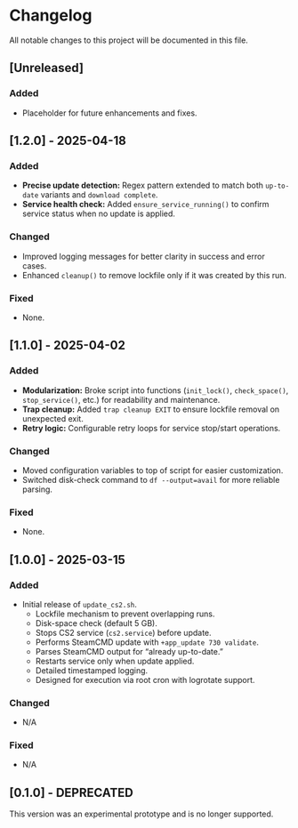 # Changelog

All notable changes to this project will be documented in this file.

## [Unreleased]

### Added
- Placeholder for future enhancements and fixes.

## [1.2.0] - 2025-04-18
### Added
- **Precise update detection:** Regex pattern extended to match both `up-to-date` variants and `download complete`.
- **Service health check:** Added `ensure_service_running()` to confirm service status when no update is applied.

### Changed
- Improved logging messages for better clarity in success and error cases.
- Enhanced `cleanup()` to remove lockfile only if it was created by this run.

### Fixed
- None.

## [1.1.0] - 2025-04-02
### Added
- **Modularization:** Broke script into functions (`init_lock()`, `check_space()`, `stop_service()`, etc.) for readability and maintenance.
- **Trap cleanup:** Added `trap cleanup EXIT` to ensure lockfile removal on unexpected exit.
- **Retry logic:** Configurable retry loops for service stop/start operations.

### Changed
- Moved configuration variables to top of script for easier customization.
- Switched disk-check command to `df --output=avail` for more reliable parsing.

### Fixed
- None.

## [1.0.0] - 2025-03-15
### Added
- Initial release of `update_cs2.sh`.
  - Lockfile mechanism to prevent overlapping runs.
  - Disk-space check (default 5 GB).
  - Stops CS2 service (`cs2.service`) before update.
  - Performs SteamCMD update with `+app_update 730 validate`.
  - Parses SteamCMD output for “already up-to-date.”
  - Restarts service only when update applied.
  - Detailed timestamped logging.
  - Designed for execution via root cron with logrotate support.

### Changed
- N/A

### Fixed
- N/A

## [0.1.0] - DEPRECATED
This version was an experimental prototype and is no longer supported.
